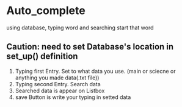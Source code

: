 # Auto_complete
using database, typing word and searching start that word

## Caution: need to set Database's location in set_up() definition ##

1. Typing first Entry. Set to what data you use. (main or sciecne or anything you made data(.txt file))
2. Typing second Entry. Search data
3. Searched data is appear on Listbox
4. save Button is write your typing in setted data
